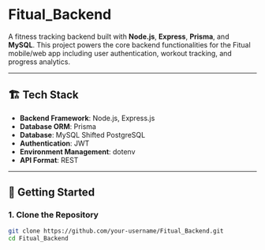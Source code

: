 ﻿# Fitual_Backend

A fitness tracking backend built with **Node.js**, **Express**, **Prisma**, and **MySQL**. This project powers the core backend functionalities for the Fitual mobile/web app including user authentication, workout tracking, and progress analytics.

---

## 🏗️ Tech Stack

- **Backend Framework**: Node.js, Express.js
- **Database ORM**: Prisma
- **Database**: MySQL Shifted PostgreSQL
- **Authentication**: JWT
- **Environment Management**: dotenv
- **API Format**: REST

---

## 🚀 Getting Started

### 1. Clone the Repository

```bash
git clone https://github.com/your-username/Fitual_Backend.git
cd Fitual_Backend
```

